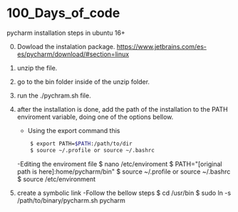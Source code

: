 # 100_Days_of_code
pycharm installation steps in ubuntu 16+

0. Dowload the instalation package.
https://www.jetbrains.com/es-es/pycharm/download/#section=linux

1. unzip the file.

2. go to the bin folder inside of the unzip folder.

3. run the ./pychram.sh file.

4. after the installation is done, add the path of the installation to the 
PATH enviroment variable, doing one of the options bellow.
	- Using the export command this 
	```bash
		$ export PATH=$PATH:/path/to/dir
		$ source ~/.profile or source ~/.bashrc
	```
	-Editing the enviroment file
		 $ nano /etc/enviroment
		 $ PATH="[original path is here]:home/pycharm/bin" 
		 $ source ~/.profile or source ~/.bashrc
		 $ source /etc/environment

5. create a symbolic link
	-Follow the bellow steps
		$ cd /usr/bin
		$ sudo ln -s /path/to/binary/pycharm.sh pycharm
